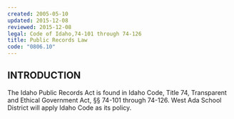 ```yaml
---
created: 2005-05-10
updated: 2015-12-08
reviewed: 2015-12-08
legal: Code of Idaho,74-101 through 74-126
title: Public Records Law
code: "0806.10"
---
```


## INTRODUCTION

The Idaho Public Records Act is found in Idaho Code, Title 74, Transparent and Ethical Government Act, §§ 74-101 through 74-126. West Ada School District will apply Idaho Code as its policy.

